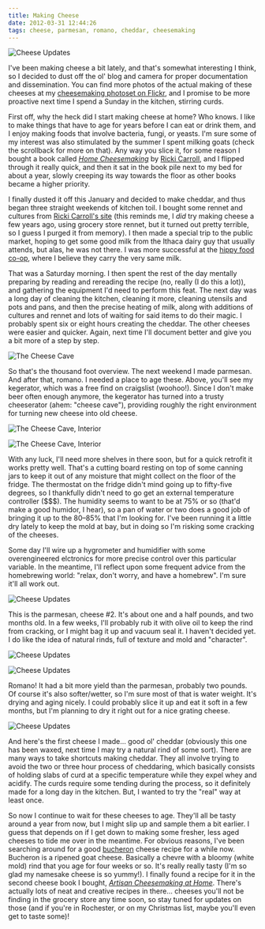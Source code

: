 ```yaml
---
title: Making Cheese
date: 2012-03-31 12:44:26
tags: cheese, parmesan, romano, cheddar, cheesemaking
---
```



![Cheese Updates](/7030390405.jpg)

I've been making cheese a bit lately, and that's somewhat interesting I think, so I decided to dust off the ol' blog and camera for proper documentation and dissemination. You can find more photos of the actual making of these cheeses at my [cheesemaking photoset on Flickr][photoset], and I promise to be more proactive next time I spend a Sunday in the kitchen, stirring curds.

First off, why the heck did I start making cheese at home? Who knows. I like to make things that have to age for years before I can eat or drink them, and I enjoy making foods that involve bacteria, fungi, or yeasts. I'm sure some of my interest was also stimulated by the summer I spent milking goats (check the scrollback for more on that). Any way you slice it, for some reason I bought a book called [*Home Cheesemaking*][cheesemakingbook] by [Ricki Carroll][cheesemaking], and I flipped through it really quick, and then it sat in the book pile next to my bed for about a year, slowly creeping its way towards the floor as other books became a higher priority.

I finally dusted it off this January and decided to make cheddar, and thus began three straight weekends of kitchen toil. I bought some rennet and cultures from [Ricki Carroll's site][cheesemaking] (this reminds me, I *did* try making cheese a few years ago, using grocery store rennet, but it turned out pretty terrible, so I guess I purged it from memory). I then made a special trip to the public market, hoping to get some good milk from the Ithaca dairy guy that usually attends, but alas, he was not there. I was more successful at the [hippy food co-op][abundance], where I believe they carry the very same milk.

That was a Saturday morning. I then spent the rest of the day mentally preparing by reading and rereading the recipe (no, really (I do this a lot)), and gathering the equipment I'd need to perform this feat. The next day was a long day of cleaning the kitchen, cleaning it more, cleaning utensils and pots and pans, and then the precise heating of milk, along with additions of cultures and rennet and lots of waiting for said items to do their magic. I probably spent six or eight hours creating the cheddar. The other cheeses were easier and quicker. Again, next time I'll document better and give you a bit more of a step by step.

![The Cheese Cave](/7030417163.jpg)

So that's the thousand foot overview. The next weekend I made parmesan. And after that, romano. I needed a place to age these. Above, you'll see my kegerator, which was a free find on craigslist (woohoo!). Since I don't make beer often enough anymore, the kegerator has turned into a trusty cheeserator (ahem: "cheese cave"), providing roughly the right environment for turning new cheese into old cheese.

![The Cheese Cave, Interior](/7030420739.jpg)

![The Cheese Cave, Interior](/6884324862.jpg)

With any luck, I'll need more shelves in there soon, but for a quick retrofit it works pretty well. That's a cutting board resting on top of some canning jars to keep it out of any moisture that might collect on the floor of the fridge. The thermostat on the fridge didn't mind going up to fifty-five degrees, so I thankfully didn't need to go get an external temperature controller ($$$). The humidity seems to want to be at 75% or so (that'd make a good humidor, I hear), so a pan of water or two does a good job of bringing it up to the 80&ndash;85% that I'm looking for. I've been running it a little dry lately to keep the mold at bay, but in doing so I'm risking some cracking of the cheeses.

Some day I'll wire up a hygrometer and humidifier with some overengineered elctronics for more precise control over this particular variable. In the meantime, I'll reflect upon some frequent advice from the homebrewing world: "relax, don't worry, and have a homebrew". I'm sure it'll all work out.

![Cheese Updates](/7030365459.jpg)

This is the parmesan, cheese #2. It's about one and a half pounds, and two months old. In a few weeks, I'll probably rub it with olive oil to keep the rind from cracking, or I might bag it up and vacuum seal it. I haven't decided yet. I do like the idea of natural rinds, full of texture and mold and "character".

![Cheese Updates](/7030380279.jpg)

![Cheese Updates](/6884298954.jpg)

Romano! It had a bit more yield than the parmesan, probably two pounds. Of course it's also softer/wetter, so I'm sure most of that is water weight. It's drying and aging nicely. I could probably slice it up and eat it soft in a few months, but I'm planning to dry it right out for a nice grating cheese.

![Cheese Updates](/6884286378.jpg)

And here's the first cheese I made... good ol' cheddar (obviously this one has been waxed, next time I may try a natural rind of some sort). There are many ways to take shortcuts making cheddar. They all involve trying to avoid the two or three hour process of cheddaring, which basically consists of holding slabs of curd at a specific temperature while they expel whey and acidify. The curds require some tending during the process, so it definitely made for a long day in the kitchen. But, I wanted to try the "real" way at least once.

So now I continue to wait for these cheeses to age. They'll all be tasty around a year from now, but I might slip up and sample them a bit earlier. I guess that depends on if I get down to making some fresher, less aged cheeses to tide me over in the meantime. For obvious reasons, I've been searching around for a good [bucheron][] cheese recipe for a while now. Bucheron is a ripened goat cheese. Basically a chevre with a bloomy (white mold) rind that you age for four weeks or so. It's really really tasty (I'm so glad my namesake cheese is so yummy!). I finally found a recipe for it in the second cheese book I bought, [*Artisan Cheesemaking at Home*][artisancheesemaking]. There's actually lots of neat and creative recipes in there... cheeses you'll not be finding in the grocery store any time soon, so stay tuned for updates on those (and if you're in Rochester, or on my Christmas list, maybe you'll even get to taste some)!


[photoset]: http://www.flickr.com/photos/bert_m_b/sets/72157628911833001
[cheesemaking]: http://www.cheesemaking.com/
[cheesemakingbook]: http://amzn.to/H8AvWQ
[artisancheesemaking]: http://amzn.to/HACpt9
[abundance]: http://www.abundance.coop/
[bucheron]: http://en.wikipedia.org/wiki/Bucheron
